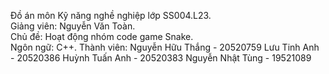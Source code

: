 Đồ án môn Kỹ năng nghề nghiệp lớp SS004.L23.   
Giảng viên: Nguyễn Văn Toàn.   
Chủ đề: Hoạt động nhóm code game Snake.    
Ngôn ngữ: C++.
Thành viên: Nguyễn Hữu Thắng - 20520759
            Lưu Tinh Anh     - 20520386
            Huỳnh Tuấn Anh   - 20520383
            Nguyễn Nhật Tùng - 19521089
